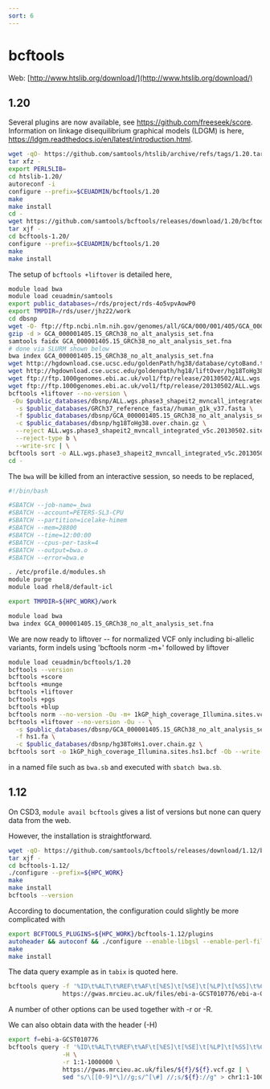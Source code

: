 ```yaml
---
sort: 6
---
```


# bcftools

Web: [http://www.htslib.org/download/](http://www.htslib.org/download/)

## 1.20

Several plugins are now available, see <https://github.com/freeseek/score>. Information on linkage disequilibrium graphical models (LDGM) is here, <https://ldgm.readthedocs.io/en/latest/introduction.html>.

```bash
wget -qO- https://github.com/samtools/htslib/archive/refs/tags/1.20.tar.gz | \
tar xfz -
export PERL5LIB=
cd htslib-1.20/
autoreconf -i
configure --prefix=$CEUADMIN/bcftools/1.20
make
make install
cd -
wget https://github.com/samtools/bcftools/releases/download/1.20/bcftools-1.20.tar.bz2 | \
tar xjf -
cd bcftools-1.20/
configure --prefix=$CEUADMIN/bcftools/1.20
make
make install
```

The setup of `bcftools +liftover` is detailed here,

```bash
module load bwa
module load ceuadmin/samtools
export public_databases=/rds/project/rds-4o5vpvAowP0
export TMPDIR=/rds/user/jhz22/work
cd dbsnp
wget -O- ftp://ftp.ncbi.nlm.nih.gov/genomes/all/GCA/000/001/405/GCA_000001405.15_GRCh38/seqs_for_alignment_pipelines.ucsc_ids/GCA_000001405.15_GRCh38_no_alt_analysis_set.fna.gz | \
gzip -d > GCA_000001405.15_GRCh38_no_alt_analysis_set.fna
samtools faidx GCA_000001405.15_GRCh38_no_alt_analysis_set.fna
# done via SLURM shown below
bwa index GCA_000001405.15_GRCh38_no_alt_analysis_set.fna
wget http://hgdownload.cse.ucsc.edu/goldenPath/hg38/database/cytoBand.txt.gz
wget http://hgdownload.cse.ucsc.edu/goldenpath/hg18/liftOver/hg18ToHg38.over.chain.gz
wget ftp://ftp.1000genomes.ebi.ac.uk/vol1/ftp/release/20130502/ALL.wgs.phase3_shapeit2_mvncall_integrated_v5c.20130502.sites.vcf.gz
wget ftp://ftp.1000genomes.ebi.ac.uk/vol1/ftp/release/20130502/ALL.wgs.phase3_shapeit2_mvncall_integrated_v5c.20130502.sites.vcf.gz.tbi
bcftools +liftover --no-version \
 -Ou $public_databases/dbsnp/ALL.wgs.phase3_shapeit2_mvncall_integrated_v5c.20130502.sites.vcf.gz -- \
  -s $public_databases/GRCh37_reference_fasta//human_g1k_v37.fasta \
  -f $public_databases/dbsnp/GCA_000001405.15_GRCh38_no_alt_analysis_set.fna \
  -c $public_databases/dbsnp/hg18ToHg38.over.chain.gz \
  --reject ALL.wgs.phase3_shapeit2_mvncall_integrated_v5c.20130502.sites.reject.bcf \
  --reject-type b \
  --write-src | \
bcftools sort -o ALL.wgs.phase3_shapeit2_mvncall_integrated_v5c.20130502.sites.hg38.bcf -Ob --write-index
cd -
```

The `bwa` will be killed from an interactive session, so needs to be replaced,

```bash
#!/bin/bash

#SBATCH --job-name=_bwa
#SBATCH --account=PETERS-SL3-CPU
#SBATCH --partition=icelake-himem
#SBATCH --mem=28800
#SBATCH --time=12:00:00
#SBATCH --cpus-per-task=4
#SBATCH --output=bwa.o
#SBATCH --error=bwa.e

. /etc/profile.d/modules.sh
module purge
module load rhel8/default-icl

export TMPDIR=${HPC_WORK}/work

module load bwa
bwa index GCA_000001405.15_GRCh38_no_alt_analysis_set.fna
```

We are now ready to liftover -- for normalized VCF only including bi-allelic variants, form indels using 'bcftools norm -m+' followed by liftover

```bash
module load ceuadmin/bcftools/1.20
bcftools --version
bcftools +score
bcftools +munge
bcftools +liftover
bcftools +pgs
bcftools +blup
bcftools norm --no-version -Ou -m+ 1kGP_high_coverage_Illumina.sites.vcf.gz | \
bcftools +liftover --no-version -Ou -- \
  -s $public_databases/dbsnp/GCA_000001405.15_GRCh38_no_alt_analysis_set.fna \
  -f hs1.fa \
  -c $public_databases/dbsnp/hg38ToHs1.over.chain.gz \
bcftools sort -o 1kGP_high_coverage_Illumina.sites.hs1.bcf -Ob --write-index
```

in a named file such as `bwa.sb` and executed with `sbatch bwa.sb`.

## 1.12

On CSD3, `module avail bcftools` gives a list of versions but none can query data from the web.

However, the installation is straightforward.

```bash
wget -qO- https://github.com/samtools/bcftools/releases/download/1.12/bcftools-1.12.tar.bz2 | \
tar xjf -
cd bcftools-1.12/
./configure --prefix=${HPC_WORK}
make
make install
bcftools --version
```

According to documentation, the configuration could slightly be more complicated with

```bash
export BCFTOOLS_PLUGINS=${HPC_WORK}/bcftools-1.12/plugins
autoheader && autoconf && ./configure --enable-libgsl --enable-perl-filters --prefix=/usr/local/Cluster-Apps/ceuadmin/bcftools/1.12
make
make install
```

The data query example as in `tabix` is quoted here.

```bash
bcftools query -f '%ID\t%ALT\t%REF\t%AF\t[%ES]\t[%SE]\t[%LP]\t[%SS]\t%CHROM\t%POS\n' -r 1:1-1000000 \
               https://gwas.mrcieu.ac.uk/files/ebi-a-GCST010776/ebi-a-GCST010776.vcf.gz
```

A number of other options can be used together with -r or -R.

We can also obtain data with the header (-H)

```bash
export f=ebi-a-GCST010776
bcftools query -f '%ID\t%ALT\t%REF\t%AF\t[%ES]\t[%SE]\t[%LP]\t[%SS]\t%CHROM\t%POS\n' \
               -H \
               -r 1:1-1000000 \
               https://gwas.mrcieu.ac.uk/files/${f}/${f}.vcf.gz | \
               sed "s/\[[0-9]*\]//g;s/^[\#] //;s/${f}://g" > chr1:1-1000000.dat
```
